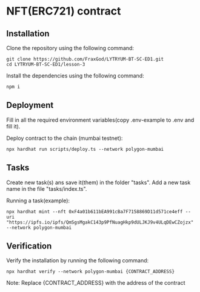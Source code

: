 # NFT(ERC721) contract

## Installation
Clone the repository using the following command:
```
git clone https://github.com/FraxGod/LYTRYUM-BT-SC-ED1.git
cd LYTRYUM-BT-SC-ED1/lesson-3
```

Install the dependencies using the following command:
```
npm i
```

## Deployment

Fill in all the required environment variables(copy .env-example to .env and fill it). 

Deploy contract to the chain (mumbai testnet):
```
npx hardhat run scripts/deploy.ts --network polygon-mumbai
```

## Tasks
Create new task(s) ans save it(them) in the folder "tasks". Add a new task name in the file "tasks/index.ts".

Running a task(example):
```
npx hardhat mint --nft 0xF4a01b611bEA991cBa7F7158869D11d571ce4eff --uri "https://ipfs.io/ipfs/QmSgsMgakC143p9PfNuagHkp9dULJKJ9v4ULqDEwCZojzx" --network polygon-mumbai
```

## Verification
Verify the installation by running the following command:
```
npx hardhat verify --network polygon-mumbai {CONTRACT_ADDRESS}
```
Note: Replace {CONTRACT_ADDRESS} with the address of the contract